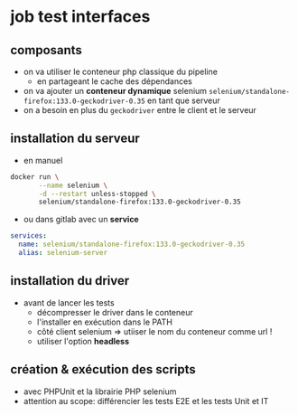 # job test interfaces

## composants

* on va utiliser le conteneur php classique du pipeline
  - en partageant le cache des dépendances
* on va ajouter un **conteneur dynamique** selenium `selenium/standalone-firefox:133.0-geckodriver-0.35` en tant que serveur
* on a besoin en plus du `geckodriver` entre le client et le serveur

## installation du serveur

*  en manuel
```bash
docker run \
       --name selenium \
       -d --restart unless-stopped \
       selenium/standalone-firefox:133.0-geckodriver-0.35
```

* ou dans gitlab avec un **service**

```yaml
services:
  name: selenium/standalone-firefox:133.0-geckodriver-0.35
  alias: selenium-server
```

## installation du driver

* avant de lancer les tests
  - décompresser le driver dans le conteneur
  - l'installer en exécution dans le PATH
  - côté client selenium => utiiser le nom du conteneur comme url !
  - utiliser l'option **headless**


## création & exécution des scripts

* avec PHPUnit et la librairie PHP selenium
* attention au scope: différencier les tests E2E et les tests Unit et IT